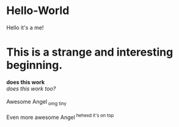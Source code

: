 # Hello-World
Hello it's a me!
<h1>This is a strange and interesting beginning.</h1>
<b> does this work </b>
<br><i> does this work too? </i></br>
<br>Awesome Angel<sub> omg tiny </sub></br>
<br>Even more awesome Angel<sup> hehexd it's on top </sup></br>

